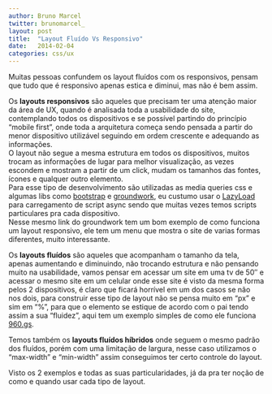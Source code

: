 ```yaml
---
author: Bruno Marcel
twitter: brunomarcel_
layout: post
title:  "Layout Fluído Vs Responsivo"
date:   2014-02-04
categories: css/ux
---
```

Muitas pessoas confundem os layout fluídos com os responsivos, pensam que tudo que é responsivo apenas estica e diminui, mas não é bem assim.

Os <b>layouts responsivos</b> são aqueles que precisam ter uma atenção maior da área de UX, quando é analisada toda a usabilidade do site, contemplando todos os dispositivos e se possível partindo do princípio “mobile first”, onde toda a arquitetura começa sendo pensada a partir do menor dispositivo utilizável seguindo em ordem crescente e adequando as informações.<br>
O layout não segue a mesma estrutura em todos os dispositivos, muitos trocam as informações de lugar para melhor visualização, as vezes escondem e mostram a partir de um click, mudam os tamanhos das fontes, ícones e qualquer outro elemento.<br>
Para esse tipo de desenvolvimento são utilizadas as media queries css e algumas libs como [bootstrap][bootstrap] e [groundwork][groundwork], eu custumo usar o [LazyLoad][LazyLoad] para carregamento de script async sendo que muitas vezes temos scripts particulares pra cada dispositivo.<br>
Nesse mesmo link do groundwork tem um bom exemplo de como funciona um layout responsivo, ele tem um menu que mostra o site de varias formas diferentes, muito interessante.

Os <b>layouts fluídos</b> são aqueles que acompanham o tamanho da tela, apenas aumentando e diminuindo, não trocando estrutura e não pensando muito na usabilidade, vamos pensar em acessar um site em uma tv de 50″ e acessar o mesmo site em um celular onde esse site é visto da mesma forma pelos 2 dispositivos, é claro que ficará horrível em um dos casos se não nos dois, para construir esse tipo de layout não se pensa muito em “px” e sim em “%”, para que o elemento se estique de acordo com o pai tendo assim a sua “fluidez”, aqui tem um exemplo simples de como ele funciona [960.gs][960].<br>

Temos também os <b>layouts fluídos híbridos</b> onde seguem o mesmo padrão dos fluídos, porém com uma limitação de largura, nesse caso utilizamos o “max-width” e “min-width” assim conseguimos ter certo controle do layout.

Visto os 2 exemplos e todas as suas particularidades, já da pra ter noção de como e quando usar cada tipo de layout.

[bootstrap]: http://getbootstrap.com
[groundwork]: http://groundworkcss.github.io/groundwork/?url=docs/home
[LazyLoad]: https://github.com/rgrove/lazyload/
[960]: http://grids.heroku.com/fluid_grid?column_amount=12